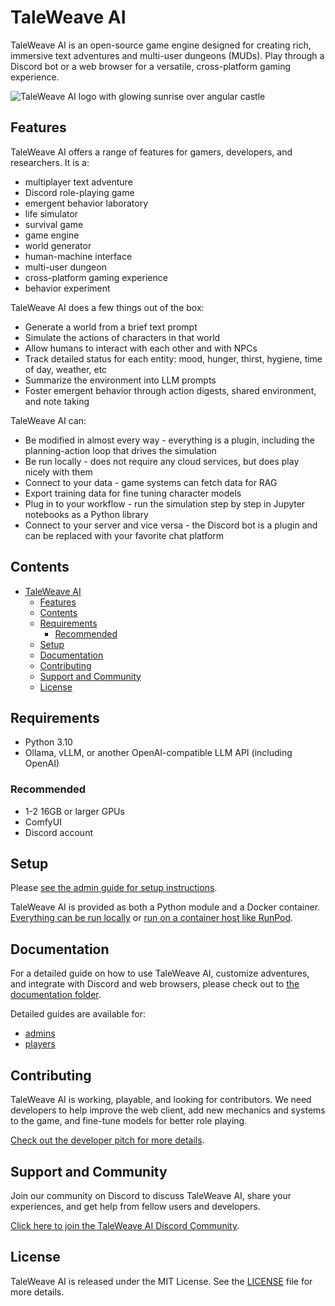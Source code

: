 # TaleWeave AI

TaleWeave AI is an open-source game engine designed for creating rich, immersive text adventures and multi-user dungeons
(MUDs). Play through a Discord bot or a web browser for a versatile, cross-platform gaming experience.

![TaleWeave AI logo with glowing sunrise over angular castle](https://docs-cdn.taleweave.ai/taleweave-github-1280.png)

## Features

TaleWeave AI offers a range of features for gamers, developers, and researchers. It is a:

- multiplayer text adventure
- Discord role-playing game
- emergent behavior laboratory
- life simulator
- survival game
- game engine
- world generator
- human-machine interface
- multi-user dungeon
- cross-platform gaming experience
- behavior experiment

TaleWeave AI does a few things out of the box:

- Generate a world from a brief text prompt
- Simulate the actions of characters in that world
- Allow humans to interact with each other and with NPCs
- Track detailed status for each entity: mood, hunger, thirst, hygiene, time of day, weather, etc
- Summarize the environment into LLM prompts
- Foster emergent behavior through action digests, shared environment, and note taking

TaleWeave AI can:

- Be modified in almost every way - everything is a plugin, including the planning-action loop that drives the simulation
- Be run locally - does not require any cloud services, but does play nicely with them
- Connect to your data - game systems can fetch data for RAG
- Export training data for fine tuning character models
- Plug in to your workflow - run the simulation step by step in Jupyter notebooks as a Python library
- Connect to your server and vice versa - the Discord bot is a plugin and can be replaced with your favorite chat platform

## Contents

- [TaleWeave AI](#taleweave-ai)
  - [Features](#features)
  - [Contents](#contents)
  - [Requirements](#requirements)
    - [Recommended](#recommended)
  - [Setup](#setup)
  - [Documentation](#documentation)
  - [Contributing](#contributing)
  - [Support and Community](#support-and-community)
  - [License](#license)

## Requirements

- Python 3.10
- Ollama, vLLM, or another OpenAI-compatible LLM API (including OpenAI)

### Recommended

- 1-2 16GB or larger GPUs
- ComfyUI
- Discord account

## Setup

Please [see the admin guide for setup instructions](./docs/guides/admin.md).

TaleWeave AI is provided as both a Python module and a Docker container. [Everything can be run
locally](./docs/guides/admin.md#running-locally) or [run on a container host like
RunPod](./docs/guides/admin.md#running-on-runpod).

## Documentation

For a detailed guide on how to use TaleWeave AI, customize adventures, and integrate with Discord and web browsers,
please check out to [the documentation folder](./docs).

Detailed guides are available for:

- [admins](./docs/guides/admin.md)
- [players](./docs/guides/player.md)

## Contributing

TaleWeave AI is working, playable, and looking for contributors. We need developers to help improve the web client, add
new mechanics and systems to the game, and fine-tune models for better role playing.

[Check out the developer pitch for more details](https://docs.google.com/presentation/d/1weHYaLzbRCq5A9K1iy33KdSvZ0bzCaBT6Trc0RCNJZE/edit?usp=sharing).

## Support and Community

Join our community on Discord to discuss TaleWeave AI, share your experiences, and get help from fellow users and
developers.

[Click here to join the TaleWeave AI Discord Community](https://discord.gg/4RfZBE77fa).

## License

TaleWeave AI is released under the MIT License. See the [LICENSE](./LICENSE) file for more details.
